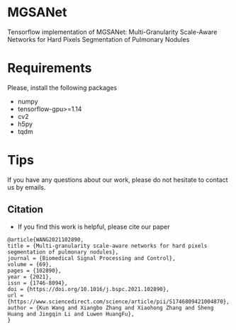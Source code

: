 




# MGSANet
Tensorflow implementation of MGSANet: Multi-Granularity Scale-Aware Networks for Hard Pixels Segmentation of Pulmonary Nodules



# Requirements
Please, install the following packages
* numpy
* tensorflow-gpu>=1.14
* cv2
* h5py
* tqdm

# Tips
If you have any questions about our work, please do not hesitate to contact us by emails.

## Citation
- If you find this work is helpful, please cite our paper
```
@article{WANG2021102890,
title = {Multi-granularity scale-aware networks for hard pixels segmentation of pulmonary nodules},
journal = {Biomedical Signal Processing and Control},
volume = {69},
pages = {102890},
year = {2021},
issn = {1746-8094},
doi = {https://doi.org/10.1016/j.bspc.2021.102890},
url = {https://www.sciencedirect.com/science/article/pii/S1746809421004870},
author = {Kun Wang and Xiangbo Zhang and Xiaohong Zhang and Sheng Huang and Jingqin Li and Luwen HuangFu},
}
```
